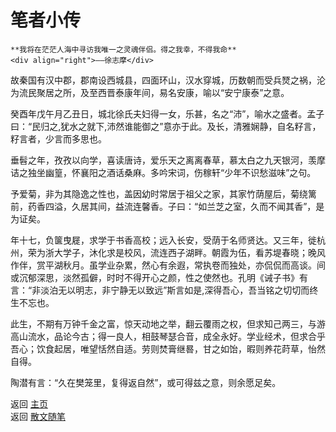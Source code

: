 # 笔者小传

```{tip} 
**我将在茫茫人海中寻访我唯一之灵魂伴侣。得之我幸，不得我命**       
<div align="right">——徐志摩</div>
```

故秦国有汉中郡，郡南设西城县，四面环山，汉水穿城，历数朝而受兵燹之祸，沦为流民聚居之所，及至西晋泰康年间，易名安康，喻以“安宁康泰”之意。

癸酉年戊午月乙丑日，城北徐氏夫妇得一女，乐甚，名之“沛”，喻水之盛者。孟子曰：“民归之,犹水之就下,沛然谁能御之”意亦于此。及长，清雅娴静，自名籽言，籽言者，少言而多思也。

垂髫之年，孜孜以向学，喜读唐诗，爱乐天之离离春草，慕太白之九天银河，羡摩诘之独坐幽篁，怀襄阳之酒话桑麻。多吟宋词，伤稼轩“少年不识愁滋味”之句。

予爱菊，非为其隐逸之性也，盖因幼时常居于祖父之家，其家竹荫屋后，菊绕篱前，药香四溢，久居其间，益流连馨香。子曰：“如兰芝之室，久而不闻其香”，是为证矣。

年十七，负箧曳屣，求学于书香高校；远入长安，受荫于名师贤达。又三年，徙杭州，荣为浙大学子，沐化求是校风，流连西子湖畔。朝霞为伍，看苏堤春晓；晚风作伴，赏平湖秋月。虽学业杂累，然心有余遐，常执卷而独处，亦侃侃而高谈。间或沉郁深思，淡然孤僻，时时不得开心之颜，性之使然也。孔明《诫子书》有言：“非淡泊无以明志，非宁静无以致远”斯言如是,深得吾心，吾当铭之切切而终生不忘也。

此生，不期有万钟千金之富，惊天动地之举，翻云覆雨之权，但求知己两三，与游高山流水，品论今古；得一良人，相鼓琴瑟合音，成全永好。学业经术，但求合乎吾心；饮食起居，唯望恬然自适。劳则焚膏继晷，甘之如饴，暇则养花莳草，怡然自得。

陶潜有言：“久在樊笼里，复得返自然”，或可得兹之意，则余愿足矣。


返回 [主页](../../../intro.md)   
返回 [散文随笔](../../../posts/essaycollection.md)